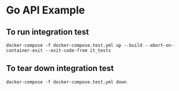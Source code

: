 # Go API Example

## To run integration test

```console
docker-compose -f docker-compose.test.yml up --build --abort-on-container-exit --exit-code-from it_tests
```

## To tear down integration test

```console
docker-compose -f docker-compose.test.yml down
```
